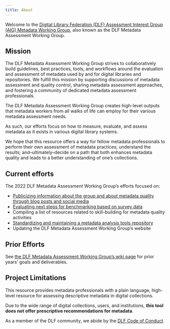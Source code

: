 ```yaml
---
title: About
---
```


Welcome to the [Digital Library Federation (DLF) Assessment Interest Group (AIG) Metadata Working Group](https://wiki.diglib.org/Assessment:Metadata), also known as the DLF Metadata Assessment Working Group.

Mission
-------

The DLF Metadata Assessment Working Group strives to collaboratively build guidelines, best practices, tools, and workflows around the evaluation and assessment of metadata used by and for digital libraries and repositories. We fulfill this mission by supporting discussions of metadata assessment and quality control, sharing metadata assessment approaches, and fostering a community of dedicated metadata assessment professionals.

The DLF Metadata Assessment Working Group creates high-level outputs that metadata workers from all walks of life can employ for their various metadata assessment needs.

As such, our efforts focus on how to measure, evaluate, and assess metadata as it exists in various digital library systems.

We hope that this resource offers a way for fellow metadata professionals to perform their own assessment of metadata practices; understand the results; and–ultimately–decide on a path that both enhances metadata quality and leads to a better understanding of one’s collections.

Current efforts
------------

The 2022 DLF Metadata Assessment Working Group’s efforts focused on:

*   [Publicizing information about the group and about metadata quality through blog posts and social media](https://www.diglib.org/category/assessment/)
*   [Evaluating next steps for benchmarking based on survey data](/Sandbox/projects/benchmarks)
*   Compiling a list of resources related to skill-building for metadata quality activities
*   [Standardizing and maintaining a metadata analysis tools repository](/Sandbox/projects/tools)
*   Updating the DLF Metadata Assessment Working Group’s website

Prior Efforts
-------------

See [the DLF Metadata Assessment Working Group’s wiki page](https://wiki.diglib.org/Assessment:Metadata) for prior years’ goals and deliverables.

Project Limitations
-------------------

This resource provides metadata professionals with a plain language, high-level resource for assessing descriptive metadata in digital collections.

Due to the wide range of digital collections, users, and institutions, **this tool does not offer prescriptive recommendations for metadata**.

As a member of the DLF community, we abide by the [DLF Code of Conduct](https://www.diglib.org/about/code-of-conduct/).
